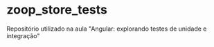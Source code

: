 # zoop_store_tests
Repositório utilizado na aula "Angular: explorando testes de unidade e integração"
